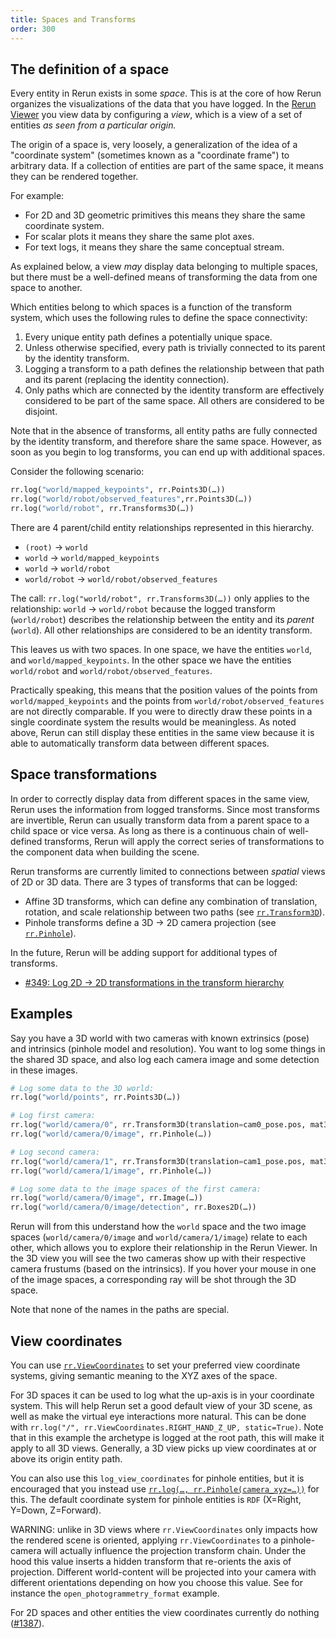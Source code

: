 ```yaml
---
title: Spaces and Transforms
order: 300
---
```


## The definition of a space

Every entity in Rerun exists in some _space_. This is at the core of how Rerun organizes the visualizations of the data
that you have logged. In the [Rerun Viewer](../reference/viewer.md) you view data by configuring a _view_, which is a view
of a set of entities _as seen from a particular origin._

The origin of a space is, very loosely, a generalization of the idea of a "coordinate system" (sometimes known as a "coordinate frame") to arbitrary data. If a collection of
entities are part of the same space, it means they can be rendered together.

For example:

-   For 2D and 3D geometric primitives this means they share the same coordinate system.
-   For scalar plots it means they share the same plot axes.
-   For text logs, it means they share the same conceptual stream.

As explained below, a view _may_ display data belonging to multiple spaces, but there must be a well-defined
means of transforming the data from one space to another.

Which entities belong to which spaces is a function of the transform system, which uses the following rules to define
the space connectivity:

1. Every unique entity path defines a potentially unique space.
1. Unless otherwise specified, every path is trivially connected to its parent by the identity transform.
1. Logging a transform to a path defines the relationship between that path and its parent (replacing the identity
   connection).
1. Only paths which are connected by the identity transform are effectively considered to be part of the same
   space. All others are considered to be disjoint.

Note that in the absence of transforms, all entity paths are fully connected by the identity transform, and therefore
share the same space. However, as soon as you begin to log transforms, you can end up with additional spaces.

Consider the following scenario:

```python
rr.log("world/mapped_keypoints", rr.Points3D(…))
rr.log("world/robot/observed_features",rr.Points3D(…))
rr.log("world/robot", rr.Transforms3D(…))
```

There are 4 parent/child entity relationships represented in this hierarchy.

-   `(root)` -> `world`
-   `world` -> `world/mapped_keypoints`
-   `world` -> `world/robot`
-   `world/robot` -> `world/robot/observed_features`

The call: `rr.log("world/robot", rr.Transforms3D(…))` only applies to the relationship: `world` -> `world/robot` because the
logged transform (`world/robot`) describes the relationship between the entity and its _parent_ (`world`). All other
relationships are considered to be an identity transform.

This leaves us with two spaces. In one space, we have the entities `world`, and `world/mapped_keypoints`. In the other
space we have the entities `world/robot` and `world/robot/observed_features`.

Practically speaking, this means that the position values of the points from `world/mapped_keypoints` and the points
from `world/robot/observed_features` are not directly comparable. If you were to directly draw these points in a single
coordinate system the results would be meaningless. As noted above, Rerun can still display these entities in the same
view because it is able to automatically transform data between different spaces.

## Space transformations

In order to correctly display data from different spaces in the same view, Rerun uses the information from logged
transforms. Since most transforms are invertible, Rerun can usually transform data from a parent space to a child space
or vice versa. As long as there is a continuous chain of well-defined transforms, Rerun will apply the correct series
of transformations to the component data when building the scene.

Rerun transforms are currently limited to connections between _spatial_ views of 2D or 3D data. There are 3 types of
transforms that can be logged:

-   Affine 3D transforms, which can define any combination of translation, rotation, and scale relationship between two paths (see
    [`rr.Transform3D`](https://ref.rerun.io/docs/python/stable/common/archetypes/#rerun.archetypes.Transform3D)).
-   Pinhole transforms define a 3D -> 2D camera projection (see
    [`rr.Pinhole`](https://ref.rerun.io/docs/python/stable/common/archetypes/#rerun.archetypes.Pinhole)).

In the future, Rerun will be adding support for additional types of transforms.

-   [#349: Log 2D -> 2D transformations in the transform hierarchy](https://github.com/rerun-io/rerun/issues/349)

## Examples

Say you have a 3D world with two cameras with known extrinsics (pose) and intrinsics (pinhole model and resolution). You want to log some things in the shared 3D space, and also log each camera image and some detection in these images.

```python
# Log some data to the 3D world:
rr.log("world/points", rr.Points3D(…))

# Log first camera:
rr.log("world/camera/0", rr.Transform3D(translation=cam0_pose.pos, mat3x3=cam0_pose.rot))
rr.log("world/camera/0/image", rr.Pinhole(…))

# Log second camera:
rr.log("world/camera/1", rr.Transform3D(translation=cam1_pose.pos, mat3x3=cam1_pose.rot))
rr.log("world/camera/1/image", rr.Pinhole(…))

# Log some data to the image spaces of the first camera:
rr.log("world/camera/0/image", rr.Image(…))
rr.log("world/camera/0/image/detection", rr.Boxes2D(…))
```

Rerun will from this understand how the `world` space and the two image spaces (`world/camera/0/image` and `world/camera/1/image`) relate to each other, which allows you to explore their relationship in the Rerun Viewer. In the 3D view you will see the two cameras show up with their respective camera frustums (based on the intrinsics). If you hover your mouse in one of the image spaces, a corresponding ray will be shot through the 3D space.

Note that none of the names in the paths are special.

## View coordinates

You can use [`rr.ViewCoordinates`](https://ref.rerun.io/docs/python/stable/common/archetypes/#rerun.archetypes.ViewCoordinates) to set your preferred view coordinate systems, giving semantic meaning to the XYZ axes of the space.

For 3D spaces it can be used to log what the up-axis is in your coordinate system. This will help Rerun set a good default view of your 3D scene, as well as make the virtual eye interactions more natural. This can be done with `rr.log("/", rr.ViewCoordinates.RIGHT_HAND_Z_UP, static=True)`.
Note that in this example the archetype is logged at the root path, this will make it apply to all 3D views. Generally, a 3D view picks up view coordinates at or above its origin entity path.

You can also use this `log_view_coordinates` for pinhole entities, but it is encouraged that you instead use [`rr.log(…, rr.Pinhole(camera_xyz=…))`](https://ref.rerun.io/docs/python/stable/common/archetypes/#rerun.archetypes.Pinhole) for this. The default coordinate system for pinhole entities is `RDF` (X=Right, Y=Down, Z=Forward).

WARNING: unlike in 3D views where `rr.ViewCoordinates` only impacts how the rendered scene is oriented, applying `rr.ViewCoordinates` to a pinhole-camera will actually influence the projection transform chain. Under the hood this value inserts a hidden transform that re-orients the axis of projection. Different world-content will be projected into your camera with different orientations depending on how you choose this value. See for instance the `open_photogrammetry_format` example.

For 2D spaces and other entities the view coordinates currently do nothing ([#1387](https://github.com/rerun-io/rerun/issues/1387)).
